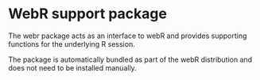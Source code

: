 
<!-- README.md is generated from README.Rmd. Please edit that file -->

# WebR support package

The webr package acts as an interface to webR and provides supporting
functions for the underlying R session.

The package is automatically bundled as part of the webR distribution
and does not need to be installed manually.
